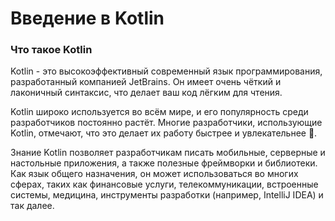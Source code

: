 # Введение в Kotlin

### Что такое Kotlin

Kotlin - это высокоэффективный современный язык программирования, 
разработанный компанией JetBrains. Он имеет очень чёткий и лаконичный синтаксис, 
что делает ваш код лёгким для чтения.

Kotlin широко используется во всём мире, и его популярность среди разработчиков постоянно растёт. 
Многие разработчики, использующие Kotlin, отмечают, что это делает их работу быстрее и увлекательнее 🙂.

Знание Kotlin позволяет разработчикам писать мобильные, серверные и настольные приложения, 
а также полезные фреймворки и библиотеки. 
Как язык общего назначения, он может использоваться во многих сферах, таких как финансовые услуги, 
телекоммуникации, встроенные системы, медицина, инструменты разработки (например, IntelliJ IDEA) и так далее.
